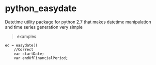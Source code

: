 # python_easydate
Datetime utility package for python 2.7 that makes datetime manipulation and time series generation very simple

> examples

    ed = easydate()
		//Correct
		var startDate;
		var endOfFinancialPeriod;
